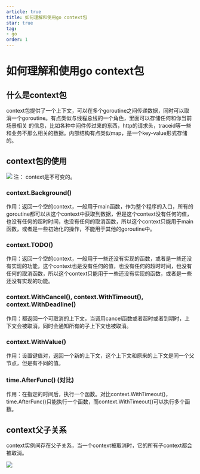 ```yaml
---
article: true
title: 如何理解和使用go context包
star: true
tag:
- go
order: 1
---
```


# 如何理解和使用go context包

## 什么是context包

context包提供了一个上下文，可以在多个goroutine之间传递数据，同时可以取消一个goroutine。有点类似与线程总线的一个角色，里面可以存储任何和你当前场景相关
的信息，比如各种中间件传过来的东西，http的请求头，traceid等一些和业务不那么相关的数据。内部结构有点类似map，是一个key-value形式存储的。 

## context包的使用

![](https://golearning.oss-cn-shanghai.aliyuncs.com/obsidian20220908213529.png)
注： context是不可变的。

### context.Background()

作用：返回一个空的context，一般用于main函数，作为整个程序的入口，所有的goroutine都可以从这个context中获取到数据，但是这个context没有任何的值，也没有任何的超时时间，也没有任何的取消函数，所以这个context只能用于main函数，或者是一些初始化的操作，不能用于其他的goroutine中。

### context.TODO()

作用：返回一个空的context，一般用于一些还没有实现的函数，或者是一些还没有实现的功能，这个context也是没有任何的值，也没有任何的超时时间，也没有任何的取消函数，所以这个context只能用于一些还没有实现的函数，或者是一些还没有实现的功能。

### context.WithCancel(), context.WithTimeout(), context.WithDeadline()

作用：都返回一个可取消的上下文，当调用cancel函数或者超时或者到期时，上下文会被取消，同时会通知所有的子上下文也被取消。

### context.WithValue()

作用：设置键值对，返回一个新的上下文，这个上下文和原来的上下文是同一个父节点，但是有不同的值。

### time.AfterFunc() (对比)

作用：在指定的时间后，执行一个函数。对比context.WithTimeout()，time.AfterFunc()只能执行一个函数，而context.WithTimeout()可以执行多个函数。

## context父子关系

context实例间存在父子关系，当一个context被取消时，它的所有子context都会被取消。

![](https://golearning.oss-cn-shanghai.aliyuncs.com/obsidian扫码_搜索联合传播样式-标准色版.png)
